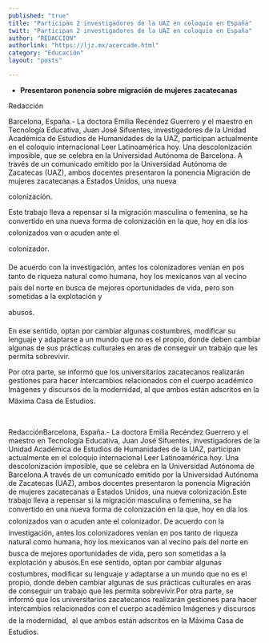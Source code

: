 ```yaml
---
published: "true"
title: "Participan 2 investigadores de la UAZ en coloquio en España"
twitt: "Participan 2 investigadores de la UAZ en coloquio en España"
author: "REDACCION"
authorlink: "https://ljz.mx/acercade.html"
category: "Educación"
layout: "posts"

---
```


*   **Presentaron ponencia sobre migración de mujeres zacatecanas**


  
  
  
  
  



  Redacción



  Barcelona, España.- La doctora Emilia Recéndez Guerrero y el maestro en Tecnología Educativa, Juan José Sifuentes, investigadores de la Unidad Académica de Estudios de Humanidades de la UAZ, participan actualmente en el coloquio internacional Leer Latinoamérica hoy. Una descolonización imposible, que se celebra en la Universidad Autónoma de Barcelona. A través de un comunicado emitido por la Universidad Autónoma de Zacatecas (UAZ), ambos docentes presentaron la ponencia Migración de mujeres zacatecanas a Estados Unidos, una nueva



  colonización.



  Este trabajo lleva a repensar si la migración masculina o femenina, se ha convertido en una nueva forma de colonización en la que, hoy en día los colonizados van o acuden ante el



  colonizador.



   De acuerdo con la investigación, antes los colonizadores venían en pos tanto de riqueza natural como humana, hoy los mexicanos van al vecino país del norte en busca de mejores oportunidades de vida, pero son sometidas a la explotación y



  abusos.



  En ese sentido, optan por cambiar algunas costumbres, modificar su lenguaje y adaptarse a un mundo que no es el propio, donde deben cambiar algunas de sus prácticas culturales en aras de conseguir un trabajo que les permita sobrevivir.



  Por otra parte, se informó que los universitarios zacatecanos realizarán gestiones para hacer intercambios relacionados con el cuerpo académico Imágenes y discursos de la modernidad, al que ambos están adscritos en la Máxima Casa de Estudios.



   



  RedacciónBarcelona, España.- La doctora Emilia Recéndez Guerrero y el maestro en Tecnología Educativa, Juan José Sifuentes, investigadores de la Unidad Académica de Estudios de Humanidades de la UAZ, participan actualmente en el coloquio internacional Leer Latinoamérica hoy. Una descolonización imposible, que se celebra en la Universidad Autónoma de Barcelona.A través de un comunicado emitido por la Universidad Autónoma de Zacatecas (UAZ), ambos docentes presentaron la ponencia Migración de mujeres zacatecanas a Estados Unidos, una nueva colonización.Este trabajo lleva a repensar si la migración masculina o femenina, se ha convertido en una nueva forma de colonización en la que, hoy en día los colonizados van o acuden ante el colonizador. De acuerdo con la investigación, antes los colonizadores venían en pos tanto de riqueza natural como humana, hoy los mexicanos van al vecino país del norte en busca de mejores oportunidades de vida, pero son sometidas a la explotación y abusos.En ese sentido, optan por cambiar algunas costumbres, modificar su lenguaje y adaptarse a un mundo que no es el propio, donde deben cambiar algunas de sus prácticas culturales en aras de conseguir un trabajo que les permita sobrevivir.Por otra parte, se informó que los universitarios zacatecanos realizarán gestiones para hacer intercambios relacionados con el cuerpo académico Imágenes y discursos de la modernidad,  al que ambos están adscritos en la Máxima Casa de Estudios.

